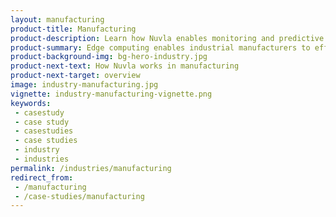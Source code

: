 ```yaml
---
layout: manufacturing
product-title: Manufacturing
product-description: Learn how Nuvla enables monitoring and predictive maintenance in manufacturing.
product-summary: Edge computing enables industrial manufacturers to efficiently connect and automate their production. Using an array of innovative applications, businesses keep a finger on the pulse of their production processes.
product-background-img: bg-hero-industry.jpg
product-next-text: How Nuvla works in manufacturing
product-next-target: overview
image: industry-manufacturing.jpg
vignette: industry-manufacturing-vignette.png
keywords:
 - casestudy
 - case study
 - casestudies
 - case studies
 - industry
 - industries
permalink: /industries/manufacturing
redirect_from:
 - /manufacturing
 - /case-studies/manufacturing
---
```

